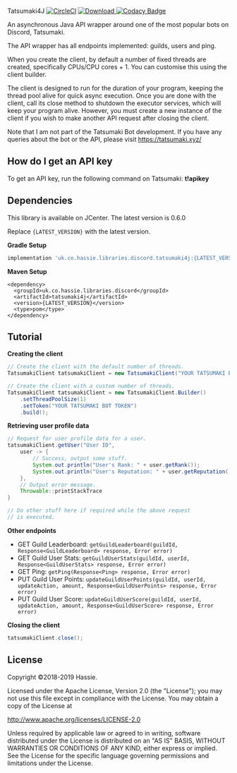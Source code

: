 Tatsumaki4J [![CircleCI](https://circleci.com/gh/hassieswift621/tatsumaki4j/tree/dev.svg?style=svg)](https://circleci.com/gh/hassieswift621/tatsumaki4j/tree/dev) [ ![Download](https://api.bintray.com/packages/hassieswift621/maven/tatsumaki4j/images/download.svg) ](https://bintray.com/hassieswift621/maven/tatsumaki4j/_latestVersion) [![Codacy Badge](https://api.codacy.com/project/badge/Grade/335e92d087d54acd903daee641e91a45)](https://www.codacy.com/app/hassieswift621/tatsumaki4j?utm_source=github.com&amp;utm_medium=referral&amp;utm_content=hassieswift621/tatsumaki4j&amp;utm_campaign=Badge_Grade)

An asynchronous Java API wrapper around one of the most popular bots on Discord, Tatsumaki.

The API wrapper has all endpoints implemented: guilds, users and ping.

When you create the client, by default a number of fixed threads are created, specifically CPUs/CPU cores + 1.
You can customise this using the client builder.

The client is designed to run for the duration of your program, keeping the thread pool alive for quick async execution.
Once you are done with the client, call its close method to shutdown the executor services, which will keep your program alive.
However, you must create a new instance of the client if you wish to make another API request after closing the client.

Note that I am not part of the Tatsumaki Bot development.
If you have any queries about the bot or the API, please visit https://tatsumaki.xyz/

How do I get an API key
-----------------------
To get an API key, run the following command on Tatsumaki: **t!apikey**

Dependencies
------------
This library is available on JCenter. The latest version is 0.6.0

Replace ``{LATEST_VERSION}`` with the latest version.

**Gradle Setup**
```gradle
implementation 'uk.co.hassie.libraries.discord.tatsumaki4j:{LATEST_VERSION}'
```

**Maven Setup**
```maven
<dependency>
  <groupId>uk.co.hassie.libraries.discord</groupId>
  <artifactId>tatsumaki4j</artifactId>
  <version>{LATEST_VERSION}</version>
  <type>pom</type>
</dependency>
```

Tutorial
--------
**Creating the client**
```java
// Create the client with the default number of threads.
TatsumakiClient tatsumakiClient = new TatsumakiClient("YOUR TATSUMAKI BOT TOKEN");

// Create the client with a custom number of threads.
TatsumakiClient tatsumakiClient = new TatsumakiClient.Builder()
    .setThreadPoolSize(1)
    .setToken("YOUR TATSUMAKI BOT TOKEN")
    .build();
```

**Retrieving user profile data**
```java
// Request for user profile data for a user.
tatsumakiClient.getUser("User ID",
    user -> {
        // Success, output some stuff.
        System.out.println("User's Rank: " + user.getRank());
        System.out.println("User's Reputation: " + user.getReputation());
    },
    // Output error message.
    Throwable::printStackTrace
}

// Do other stuff here if required while the above request
// is executed.
```

**Other endpoints**
- GET Guild Leaderboard: ``getGuildLeaderboard(guildId, Response<GuildLeaderboard> response, Error error)``
- GET Guild User Stats: ``getGuildUserStats(guildId, userId, Response<GuildUserStats> response, Error error)``
- GET Ping: ``getPing(Response<Ping> response, Error error)``
- PUT Guild User Points: ``updateGuildUserPoints(guildId, userId, updateAction, amount, Response<GuildUserPoints> response, Error error)``
- PUT Guild User Score: ``updateGuildUserScore(guildId, userId, updateAction, amount, Response<GuildUserScore> response, Error error)``

**Closing the client**
```java
tatsumakiClient.close();
```

License
-------
Copyright &copy;2018-2019 Hassie.

Licensed under the Apache License, Version 2.0 (the "License");
you may not use this file except in compliance with the License.
You may obtain a copy of the License at

http://www.apache.org/licenses/LICENSE-2.0

Unless required by applicable law or agreed to in writing, software
distributed under the License is distributed on an "AS IS" BASIS,
WITHOUT WARRANTIES OR CONDITIONS OF ANY KIND, either express or implied.
See the License for the specific language governing permissions and
limitations under the License.
